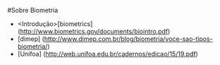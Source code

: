 #Sobre Biometria

* <Introdução>[biometrics] (http://www.biometrics.gov/documents/biointro.pdf)
* <Tipos>[dimep] (http://www.dimep.com.br/blog/biometria/voce-sao-tipos-biometria/)
* <Impressao da Digital> [Unifoa] (http://web.unifoa.edu.br/cadernos/edicao/15/19.pdf)
